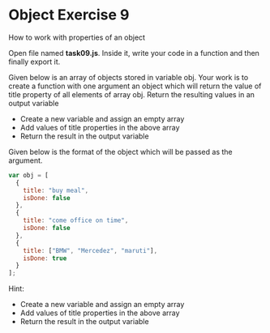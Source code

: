 # Object Exercise 9

How to work with properties of an object

Open file named **task09.js**. Inside it, write your code in a function and then finally export it.

Given below is an array of objects stored in variable obj. Your work is to create a function with one argument an object which will return
the value of title property of all elements of array obj.
Return the resulting values in an output variable

- Create a new variable and assign an empty array
- Add values of title properties in the above array
- Return the result in the output variable

Given below is the format of the object which will be passed as the argument.

```js
var obj = [
  {
    title: "buy meal",
    isDone: false
  },
  {
    title: "come office on time",
    isDone: false
  },
  {
    title: ["BMW", "Mercedez", "maruti"],
    isDone: true
  }
];
```

Hint:

- Create a new variable and assign an empty array
- Add values of title properties in the above array
- Return the result in the output variable